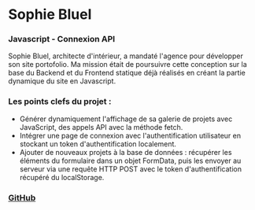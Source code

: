 # Sophie Bluel

### Javascript - Connexion API

Sophie Bluel, architecte d'intérieur, a mandaté l'agence pour développer son site portofolio. Ma mission était de poursuivre cette conception sur la base du Backend et du Frontend statique déjà réalisés en créant la partie dynamique du site en Javascript.

### Les points clefs du projet :

- Générer dynamiquement l'affichage de sa galerie de projets avec JavaScript, des appels API avec la méthode fetch.
- Intégrer une page de connexion avec l'authentification utilisateur en stockant un token d'authentification localement.
- Ajouter de nouveaux projets à la base de données : récupérer les éléments du formulaire dans un objet FormData, puis les envoyer au serveur via une requête HTTP POST avec le token d'authentification récupéré du localStorage.

### [GitHub](https://github.com/VanessaViaud/SophieBluel)
